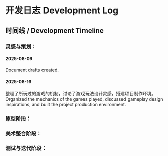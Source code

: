 # 开发日志 Development Log

## 时间线 / Development Timeline

### 灵感与策划：
#### 2025-06-09
Document drafts created.
#### 2025-06-16
整理了所玩过的游戏的机制，讨论了游戏玩法设计灵感，搭建项目制作环境。
Organized the mechanics of the games played, discussed gameplay design inspirations, and built the project production environment.

### 原型阶段：


### 美术整合阶段：


### 测试与迭代阶段：

